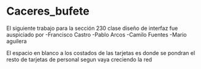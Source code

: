 # Caceres_bufete
El siguiente trabajo para la sección 230 clase diseño de interfaz fue auspiciado por
-Francisco Castro
-Pablo Arcos
-Camilo Fuentes
-Mario aguilera

El espacio en blanco a los costados de las tarjetas es donde se pondran el resto de tarjetas de personal segun vaya creciendo la red